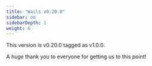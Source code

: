 ```yaml
---
title: "Wails v0.20.0"
sidebar: on
sidebarDepth: 1
weight: 6
---
```


This version is v0.20.0 tagged as v1.0.0.

A *huge* thank you to everyone for getting us to this point!
